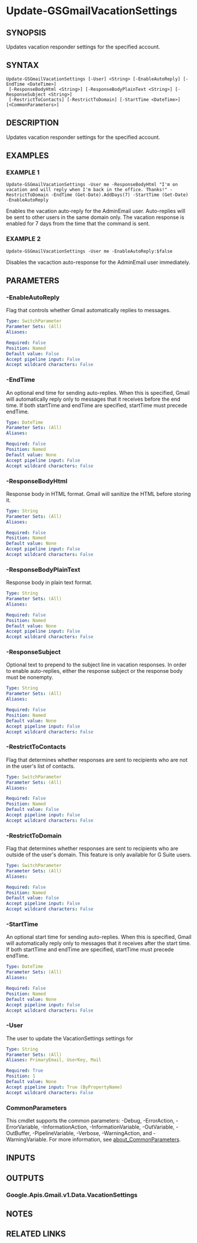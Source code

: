 # Update-GSGmailVacationSettings

## SYNOPSIS
Updates vacation responder settings for the specified account.

## SYNTAX

```
Update-GSGmailVacationSettings [-User] <String> [-EnableAutoReply] [-EndTime <DateTime>]
 [-ResponseBodyHtml <String>] [-ResponseBodyPlainText <String>] [-ResponseSubject <String>]
 [-RestrictToContacts] [-RestrictToDomain] [-StartTime <DateTime>] [<CommonParameters>]
```

## DESCRIPTION
Updates vacation responder settings for the specified account.

## EXAMPLES

### EXAMPLE 1
```
Update-GSGmailVacationSettings -User me -ResponseBodyHtml "I'm on vacation and will reply when I'm back in the office. Thanks!" -RestrictToDomain -EndTime (Get-Date).AddDays(7) -StartTime (Get-Date) -EnableAutoReply
```

Enables the vacation auto-reply for the AdminEmail user.
Auto-replies will be sent to other users in the same domain only.
The vacation response is enabled for 7 days from the time that the command is sent.

### EXAMPLE 2
```
Update-GSGmailVacationSettings -User me -EnableAutoReply:$false
```

Disables the vacaction auto-response for the AdminEmail user immediately.

## PARAMETERS

### -EnableAutoReply
Flag that controls whether Gmail automatically replies to messages.

```yaml
Type: SwitchParameter
Parameter Sets: (All)
Aliases:

Required: False
Position: Named
Default value: False
Accept pipeline input: False
Accept wildcard characters: False
```

### -EndTime
An optional end time for sending auto-replies.
When this is specified, Gmail will automatically reply only to messages that it receives before the end time.
If both startTime and endTime are specified, startTime must precede endTime.

```yaml
Type: DateTime
Parameter Sets: (All)
Aliases:

Required: False
Position: Named
Default value: None
Accept pipeline input: False
Accept wildcard characters: False
```

### -ResponseBodyHtml
Response body in HTML format.
Gmail will sanitize the HTML before storing it.

```yaml
Type: String
Parameter Sets: (All)
Aliases:

Required: False
Position: Named
Default value: None
Accept pipeline input: False
Accept wildcard characters: False
```

### -ResponseBodyPlainText
Response body in plain text format.

```yaml
Type: String
Parameter Sets: (All)
Aliases:

Required: False
Position: Named
Default value: None
Accept pipeline input: False
Accept wildcard characters: False
```

### -ResponseSubject
Optional text to prepend to the subject line in vacation responses.
In order to enable auto-replies, either the response subject or the response body must be nonempty.

```yaml
Type: String
Parameter Sets: (All)
Aliases:

Required: False
Position: Named
Default value: None
Accept pipeline input: False
Accept wildcard characters: False
```

### -RestrictToContacts
Flag that determines whether responses are sent to recipients who are not in the user's list of contacts.

```yaml
Type: SwitchParameter
Parameter Sets: (All)
Aliases:

Required: False
Position: Named
Default value: False
Accept pipeline input: False
Accept wildcard characters: False
```

### -RestrictToDomain
Flag that determines whether responses are sent to recipients who are outside of the user's domain.
This feature is only available for G Suite users.

```yaml
Type: SwitchParameter
Parameter Sets: (All)
Aliases:

Required: False
Position: Named
Default value: False
Accept pipeline input: False
Accept wildcard characters: False
```

### -StartTime
An optional start time for sending auto-replies.
When this is specified, Gmail will automatically reply only to messages that it receives after the start time.
If both startTime and endTime are specified, startTime must precede endTime.

```yaml
Type: DateTime
Parameter Sets: (All)
Aliases:

Required: False
Position: Named
Default value: None
Accept pipeline input: False
Accept wildcard characters: False
```

### -User
The user to update the VacationSettings settings for

```yaml
Type: String
Parameter Sets: (All)
Aliases: PrimaryEmail, UserKey, Mail

Required: True
Position: 1
Default value: None
Accept pipeline input: True (ByPropertyName)
Accept wildcard characters: False
```

### CommonParameters
This cmdlet supports the common parameters: -Debug, -ErrorAction, -ErrorVariable, -InformationAction, -InformationVariable, -OutVariable, -OutBuffer, -PipelineVariable, -Verbose, -WarningAction, and -WarningVariable. For more information, see [about_CommonParameters](http://go.microsoft.com/fwlink/?LinkID=113216).

## INPUTS

## OUTPUTS

### Google.Apis.Gmail.v1.Data.VacationSettings
## NOTES

## RELATED LINKS

